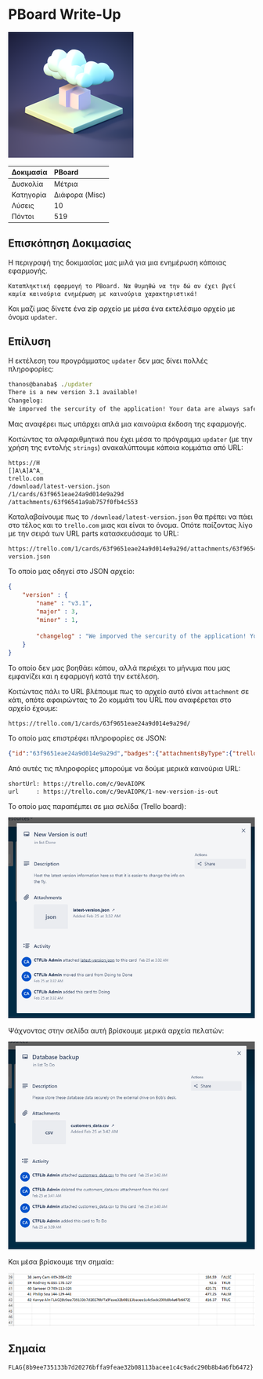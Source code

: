 # PBoard Write-Up

<img width="256" src="../../challenges-images/challenge_extra_05.png">

| Δοκιμασία | PBoard |
| :------- | :----- |
| Δυσκολία | Μέτρια |
| Κατηγορία | Διάφορα (Misc) |
| Λύσεις | 10 |
| Πόντοι | 519 |

## Επισκόπηση Δοκιμασίας

Η περιγραφή της δοκιμασίας μας μιλά για μια ενημέρωση κάποιας εφαρμογής.
```
Καταπληκτική εφαρμογή το PBoard. Να θυμηθώ να την δώ αν έχει βγεί καμία καινούρια ενημέρωση με καινούρια χαρακτηριστικά!
```

Και μαζί μας δίνετε ένα zip αρχείο με μέσα ένα εκτελέσιμο αρχείο με όνομα `updater`.

## Επίλυση

Η εκτέλεση του προγράμματος `updater` δεν μας δίνει πολλές πληροφορίες:
```cmd
thanos@banaba$ ./updater
There is a new version 3.1 available!
Changelog:
We imporved the sercurity of the application! Your data are always safe!
```

Μας αναφέρει πως υπάρχει απλά μια καινούρια έκδοση της εφαρμογής.

Κοιτώντας τα αλφαριθμητικά που έχει μέσα το πρόγραμμα `updater` (με την χρήση της εντολής `strings`) ανακαλύπτουμε κάποια κομμάτια από URL:
```
https://H
[]A\A]A^A_
trello.com
/download/latest-version.json
/1/cards/63f9651eae24a9d014e9a29d
/attachments/63f96541a9ab757f0fb4c553
```

Καταλαβαίνουμε πως το `/download/latest-version.json` θα πρέπει να πάει στο τέλος και το `trello.com` μιας και είναι το όνομα. Οπότε παίζοντας λίγο με την σειρά των URL parts κατασκευάσαμε το URL:
```
https://trello.com/1/cards/63f9651eae24a9d014e9a29d/attachments/63f96541a9ab757f0fb4c553/download/latest-version.json
```

Το οποίο μας οδηγεί στο JSON αρχείο:
```json
{
	"version" : {
		"name" : "v3.1",
		"major" : 3,
		"minor" : 1,

		"changelog" : "We imporved the sercurity of the application! Your data are always safe!"
	}
}
```
Το οποίο δεν μας βοηθάει κάπου, αλλά περιέχει το μήνυμα που μας εμφανίζει και η εφαρμογή κατά την εκτέλεση.

Κοιτώντας πάλι το URL βλέπουμε πως το αρχείο αυτό είναι `attachment` σε κάτι, οπότε αφαιρώντας το 2ο κομμάτι του URL που αναφέρεται στο αρχείο έχουμε:
```
https://trello.com/1/cards/63f9651eae24a9d014e9a29d/
```

Το οποίο μας επιστρέφει πληροφορίες σε JSON:
```json
{"id":"63f9651eae24a9d014e9a29d","badges":{"attachmentsByType":{"trello":{"board":0,"card":0}},"location":false,"votes":0,"viewingMemberVoted":false,"subscribed":false,"fogbugz":"","checkItems":0,"checkItemsChecked":0,"checkItemsEarliestDue":null,"comments":0,"attachments":1,"description":true,"due":null,"dueComplete":false,"start":null},"checkItemStates":[],"closed":false,"dueComplete":false,"dateLastActivity":"2023-02-25T01:38:34.062Z","desc":"Host the latest version information here so that it is easier to change the info on the fly.","descData":{"emoji":{}},"due":null,"dueReminder":null,"email":null,"idBoard":"63f964ffd03f01c6f14ab44e","idChecklists":[],"idList":"63f964ffd03f01c6f14ab457","idMembers":[],"idMembersVoted":[],"idShort":1,"idAttachmentCover":null,"labels":[],"idLabels":[],"manualCoverAttachment":false,"name":"New Version is out!","pos":65535,"shortLink":"9evAIOPK","shortUrl":"https://trello.com/c/9evAIOPK","start":null,"subscribed":null,"url":"https://trello.com/c/9evAIOPK/1-new-version-is-out","cover":{"idAttachment":null,"color":null,"idUploadedBackground":null,"size":"normal","brightness":"dark","idPlugin":null},"isTemplate":false,"cardRole":null}
```

Από αυτές τις πληροφορίες μπορούμε να δούμε μερικά καινούρια URL:
```
shortUrl: https://trello.com/c/9evAIOPK
url     : https://trello.com/c/9evAIOPK/1-new-version-is-out
```

Το οποίο μας παραπέμπει σε μια σελίδα (Trello board):

![](trello-board-1.png)

Ψάχνοντας στην σελίδα αυτή βρίσκουμε μερικά αρχεία πελατών:

![](trello-board-2.png)

Και μέσα βρίσκουμε την σημαία:

![](trello-customer-files.png)


## Σημαία

```
FLAG{8b9ee735133b7d20276bffa9feae32b08113bacee1c4c9adc290b8b4a6fb6472}
```

